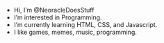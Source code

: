 - Hi, I’m @NeoracleDoesStuff
- I’m interested in Programming.
- I’m currently learning HTML, CSS, and Javascript.
- I like games, memes, music, programming.

<!---
NeoracleDoesStuff/NeoracleDoesStuff is a ✨ special ✨ repository because its `README.md` (this file) appears on your GitHub profile.
You can click the Preview link to take a look at your changes.
--->
